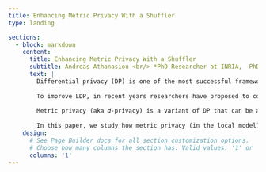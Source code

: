 ```yaml
---
title: Enhancing Metric Privacy With a Shuffler
type: landing

sections:
  - block: markdown
    content:
      title: Enhancing Metric Privacy With a Shuffler
      subtitle: Andreas Athanasiou <br/> *PhD Researcher at INRIA,  PhD Student École polytechnique*
      text: |
        Differential privacy (DP) is one of the most successful frameworks to protect privacy. DP was initially designed in the context of statistical datasets, where we assume the presence of a trusted server that acts as an interface between the data and the data consumers (data analysts). The latter cannot access the data directly but only query it via the server, which is supposed to obfuscate the answer by controlled noise, before reporting it to the analysts. One limitation of this model, nowadays also called the central model of DP, is that the server cannot always be trusted: it may be colluded with an attacker, or just be unable to protect the data from security breaches. For this reason, another model has been proposed, the so called local differential privacy (LDP). In LDP the individual data are obfuscated directly at the end of the data provider, before even being collected. Obviously, LDP offers better privacy and security guarantees than central DP, but it suffers from a reduction of utility, in the sense that, for the same level of DP, the results of analyses on the obfuscated data are less precise.
        
        To improve LDP, in recent years researchers have proposed to combine it with a shuffler, which is supposed to mix the data at the time of collection, thus breaking the link between the individual record and its original owner. The resulting model, called the shuffle model of (local) differential privacy, enhances the privacy of LDP without affecting utility, thus reducing the gap between LDP and central DP w.r.t. the privacy-utility trade-off.
        
        Metric privacy (aka 𝑑-privacy) is a variant of DP that can be applied in domains provided with a notion of distance. Metric privacy is actually a generalization of both central DP and LDP, but it is especially used in the local model, and particularly in location privacy, where it takes the name of geo-indistinguihability. The main difference with respect to LDP is that the level of distinguishability between two objects depends on their distance. In contrast to LDP, Metric privacy allows calibrating the noise so that data points closer to the true one are more likely to be reported.
        
        In this paper, we study how metric privacy (in the local model) can be improved by combining it with a shuffler. More precisely, we consider the combination of the shuffler with two mechanisms, randomized response and geometric, in the context of the sum and average queries. In both cases, we formally derive the relations that express the privacy amplification due to the shuffler, in terms of metric privacy. We then perform experiments to compare their privacy-utility trade-off and also to compare them with those of the standard geometric mechanism for metric privacy in the central model and in the local model.
    design:
      # See Page Builder docs for all section customization options.
      # Choose how many columns the section has. Valid values: '1' or '2'.
      columns: '1'
---
```

